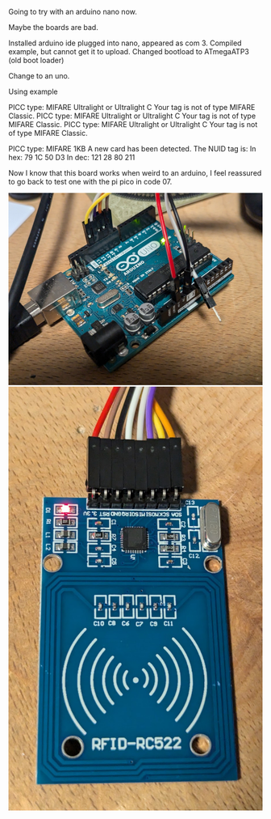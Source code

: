 Going to try with an arduino nano now.

Maybe the boards are bad.

Installed arduino ide
plugged into nano, appeared as com 3.
Compiled example, but cannot get it to upload.
Changed bootload to ATmegaATP3 (old boot loader)


Change to an uno.

Using example

PICC type: MIFARE Ultralight or Ultralight C
Your tag is not of type MIFARE Classic.
PICC type: MIFARE Ultralight or Ultralight C
Your tag is not of type MIFARE Classic.
PICC type: MIFARE Ultralight or Ultralight C
Your tag is not of type MIFARE Classic.

PICC type: MIFARE 1KB
A new card has been detected.
The NUID tag is:
In hex:  79 1C 50 D3
In dec:  121 28 80 211


Now I know that this board works when weird to an arduino, I feel reassured to go back to test one with the pi pico in code 07.

![Wiring for HC-05](/readme_img/uno.png)
![Wiring for HC-05](/readme_img/rc522.png)
